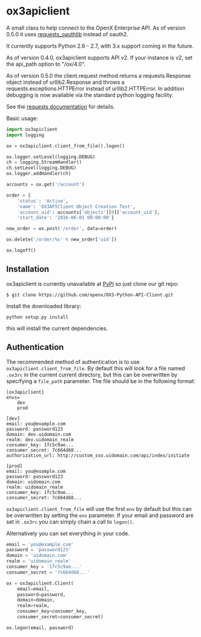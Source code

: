 # ox3apiclient

A small class to help connect to the OpenX Enterprise API. As of version 0.5.0 it  uses
[requests_oauthlib](https://github.com/requests/requests-oauthlib) instead of oauth2.

It currently supports Python 2.6 - 2.7, with 3.x support coming in the future.

As of version 0.4.0, ox3apiclient supports API v2. If your instance is v2,
set the api_path option to "/ox/4.0".

As of version 0.5.0 the client.request method returns a requests.Response object instead of
urllib2.Response and throws a requests.exceptions.HTTPError instead of urllib2.HTTPError.
In addition debugging is now available via the standard python logging facility.

See the [requests documentation](http://docs.python-requests.org/en/latest/) for details.

Basic usage:

````python
import ox3apiclient
import logging

ox = ox3apiclient.client_from_file().logon()

ox.logger.setLevel(logging.DEBUG)
ch = logging.StreamHandler()
ch.setLevel(logging.DEBUG)
ox.logger.addHandler(ch)

accounts = ox.get('/account')

order = {
    'status': 'Active',
    'name': 'OX3APIClient Object Creation Test',
    'account_uid': accounts['objects'][0]['account_uid'],
    'start_date': '2016-06-01 00:00:00'}

new_order = ox.post('/order', data=order)

ox.delete('/order/%s' % new_order['uid'])

ox.logoff()
````


## Installation

ox3apiclient is currently unavailable at [PyPi](http://pypi.python.org/pypi) so just clone our git repo:

````
$ git clone https://github.com/openx/OX3-Python-API-Client.git
````

Install the downloaded library:
````
python setup.py install
````
this will install the current dependencies.

## Authentication

The recommended method of authentication is to use `ox3apiclient.client_from_file`.
By default this will look for a file named `.ox3rc` in the current current
directory, but this can be overwritten by specifying a `file_path` parameter. The
file should be in the following format:

````
[ox3apiclient]
envs=
    dev
    prod

[dev]
email: you@example.com
password: password123
domain: dev.uidomain.com
realm: dev.uidomain_realm
consumer_key: 1fc5c9ae...
consumer_secret: 7c664d68...
authorization_url: http://custom_sso.uidomain.com/api/index/initiate

[prod]
email: you@example.com
password: password123
domain: uidomain.com
realm: uidomain_realm
consumer_key: 1fc5c9ae...
consumer_secret: 7c664d68...
````

`ox3apiclient.client_from_file` will use the first `env` by default but this can
be overwritten by setting the `env` parameter. If your email and password are set
in `.ox3rc` you can simply chain a call to `logon()`.

Alternatively you can set everything in your code.
````python
email = 'you@example.com'
password = 'password123'
domain = 'uidomain.com'
realm = 'uidomain_realm'
consumer_key = '1fc5c9ae...'
consumer_secret = '7c664d68...'

ox = ox3apiclient.Client(
    email=email,
    password=password,
    domain=domain,
    realm=realm,
    consumer_key=consumer_key,
    consumer_secret=consumer_secret)

ox.logon(email, password)
````
